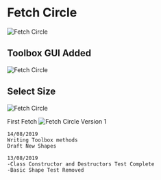 # Fetch Circle

![Fetch Circle](http://boldnobold.com/FetchCircle.gif)

## Toolbox GUI Added
![Fetch Circle](http://boldnobold.com/FetchTools.jpg)

## Select Size 
![Fetch Circle](http://boldnobold.com/FetchTools2.jpg)

First Fetch
![Fetch Circle Version 1](http://boldnobold.com/FetchCircle.JPG)
 
 
```
14/08/2019
Writing Toolbox methods
Draft New Shapes

13/08/2019
-Class Constructor and Destructors Test Complete
-Basic Shape Test Removed

```
